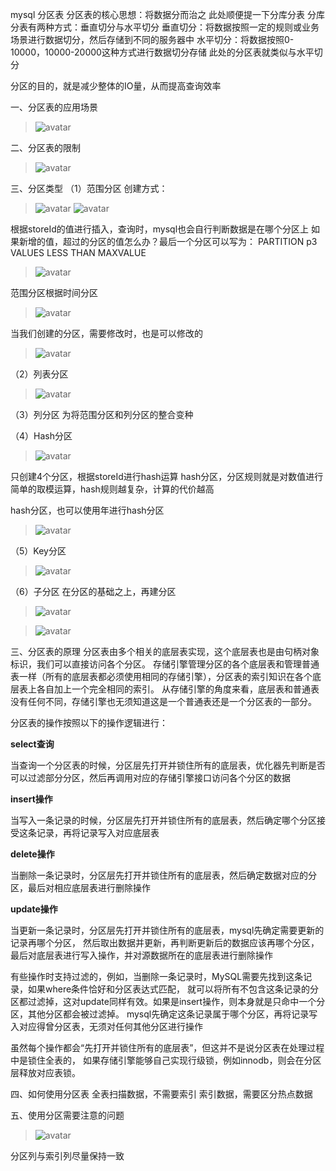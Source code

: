 mysql 分区表
分区表的核心思想：将数据分而治之
此处顺便提一下分库分表
分库分表有两种方式：垂直切分与水平切分
垂直切分：将数据按照一定的规则或业务场景进行数据切分，然后存储到不同的服务器中
水平切分：将数据按照0-10000，10000-20000这种方式进行数据切分存储
此处的分区表就类似与水平切分

分区的目的，就是减少整体的IO量，从而提高查询效率

一、分区表的应用场景
>![avatar](/Users/liufuwei/Documents/my-project/my-juc/JUC/myJuc/image/分区表的应用场景.png)


二、分区表的限制
>![avatar](/Users/liufuwei/Documents/my-project/my-juc/JUC/myJuc/image/分区表的限制.png)


三、分区类型
（1）范围分区
创建方式：
>![avatar](/Users/liufuwei/Documents/my-project/my-juc/JUC/myJuc/image/范围分区创建语句.png)
>![avatar](/Users/liufuwei/Documents/my-project/my-juc/JUC/myJuc/image/创建分区表后的文件信息.png)

根据storeId的值进行插入，查询时，mysql也会自行判断数据是在哪个分区上
如果新增的值，超过的分区的值怎么办？最后一个分区可以写为：
PARTITION p3 VALUES LESS THAN MAXVALUE
>![avatar](/Users/liufuwei/Documents/my-project/my-juc/JUC/myJuc/image/范围分区超过最大值时.png)

范围分区根据时间分区
>![avatar](/Users/liufuwei/Documents/my-project/my-juc/JUC/myJuc/image/范围分区根据时间分区.png)

当我们创建的分区，需要修改时，也是可以修改的
>![avatar](/Users/liufuwei/Documents/my-project/my-juc/JUC/myJuc/image/分区表的维护.png)


（2）列表分区
>![avatar](/Users/liufuwei/Documents/my-project/my-juc/JUC/myJuc/image/列表分区创建语句.png)
 
（3）列分区
为将范围分区和列分区的整合变种


（4）Hash分区
>![avatar](/Users/liufuwei/Documents/my-project/my-juc/JUC/myJuc/image/HASH分区.png)

只创建4个分区，根据storeId进行hash运算
hash分区，分区规则就是对数值进行简单的取模运算，hash规则越复杂，计算的代价越高

hash分区，也可以使用年进行hash分区
>![avatar](/Users/liufuwei/Documents/my-project/my-juc/JUC/myJuc/image/HASH分区年.png)


（5）Key分区
>![avatar](/Users/liufuwei/Documents/my-project/my-juc/JUC/myJuc/image/key分区.png)

（6）子分区
在分区的基础之上，再建分区
>![avatar](/Users/liufuwei/Documents/my-project/my-juc/JUC/myJuc/image/子分区.png)

>![avatar](/Users/liufuwei/Documents/my-project/my-juc/JUC/myJuc/image/子分区后对应生成的文件信息.png)



三、分区表的原理
分区表由多个相关的底层表实现，这个底层表也是由句柄对象标识，我们可以直接访问各个分区。
存储引擎管理分区的各个底层表和管理普通表一样（所有的底层表都必须使用相同的存储引擎），分区表的索引知识在各个底层表上各自加上一个完全相同的索引。
从存储引擎的角度来看，底层表和普通表没有任何不同，存储引擎也无须知道这是一个普通表还是一个分区表的一部分。

分区表的操作按照以下的操作逻辑进行：

**select查询**

当查询一个分区表的时候，分区层先打开并锁住所有的底层表，优化器先判断是否可以过滤部分分区，然后再调用对应的存储引擎接口访问各个分区的数据

**insert操作**

当写入一条记录的时候，分区层先打开并锁住所有的底层表，然后确定哪个分区接受这条记录，再将记录写入对应底层表

**delete操作**

当删除一条记录时，分区层先打开并锁住所有的底层表，然后确定数据对应的分区，最后对相应底层表进行删除操作

**update操作**

当更新一条记录时，分区层先打开并锁住所有的底层表，mysql先确定需要更新的记录再哪个分区，
然后取出数据并更新，再判断更新后的数据应该再哪个分区，最后对底层表进行写入操作，并对源数据所在的底层表进行删除操作

有些操作时支持过滤的，例如，当删除一条记录时，MySQL需要先找到这条记录，如果where条件恰好和分区表达式匹配，
就可以将所有不包含这条记录的分区都过滤掉，这对update同样有效。如果是insert操作，则本身就是只命中一个分区，其他分区都会被过滤掉。
mysql先确定这条记录属于哪个分区，再将记录写入对应得曾分区表，无须对任何其他分区进行操作

虽然每个操作都会“先打开并锁住所有的底层表”，但这并不是说分区表在处理过程中是锁住全表的，
如果存储引擎能够自己实现行级锁，例如innodb，则会在分区层释放对应表锁。

四、如何使用分区表
全表扫描数据，不需要索引
索引数据，需要区分热点数据

五、使用分区需要注意的问题
>![avatar](/Users/liufuwei/Documents/my-project/my-juc/JUC/myJuc/image/使用分区需要注意的问题.png)

分区列与索引列尽量保持一致




